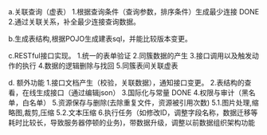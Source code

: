 
a.关联查询（虚表）
	1.根据查询条件（查询参数，排序条件）生成最少连接 DONE 
	2.通过关联关系，补全最少连接查询数据。

b.生成表结构,根据POJO生成建表sql，并能比较版本变更。

c.RESTful接口实现。
 	1.统一的表单验证
 	2.同簇数据的产生
 	3.接口调用以及触发动作的执行
 	4.数据的逻辑删除与找回
 	5.同簇表间关联虚表
 	
d. 额外功能
 	1.接口文档产生（校验，关联数据），通知接口变更。
 	2.表结构的查看，在线生成接口（通过编辑json）
 	3.国际化与常量 DONE
 	4.权限与审计（黑名单，白名单）
 	5.资源保存与删除(去除重复文件，资源被引用次数)
 	5.1.图片处理,缩略图,裁剪,压缩
 	5.2.文本压缩
 	6.执行任务（如修改ID，调整字段名称，数据迁移等耗时比较长，导致服务器停顿的业务)，带数据升级，调整以前数据组织架构功能
 
 
 